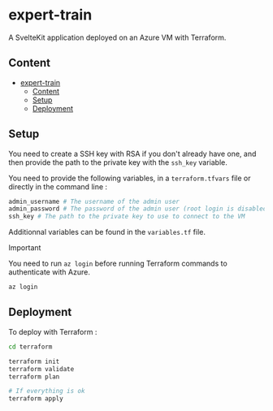 # expert-train

A SvelteKit application deployed on an Azure VM with Terraform.

## Content

- [expert-train](#expert-train)
  - [Content](#content)
  - [Setup](#setup)
  - [Deployment](#deployment)

## Setup

You need to create a SSH key with RSA if you don't already have one, and then provide the path to the private key with the `ssh_key` variable.

You need to provide the following variables, in a `terraform.tfvars` file or directly in the command line :

```bash
admin_username # The username of the admin user
admin_password # The password of the admin user (root login is disabled)
ssh_key # The path to the private key to use to connect to the VM
```

Additionnal variables can be found in the `variables.tf` file.

> [!IMPORTANT]
> You need to run `az login` before running Terraform commands to authenticate with Azure.

```bash
az login
```

## Deployment

To deploy with Terraform :

```bash
cd terraform

terraform init
terraform validate
terraform plan

# If everything is ok
terraform apply
```
